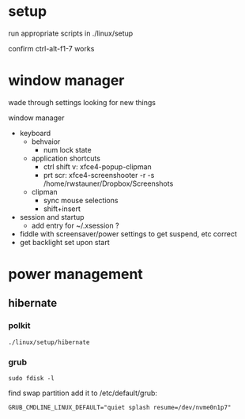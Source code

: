 # setup

run appropriate scripts in ./linux/setup

confirm ctrl-alt-f1-7 works

# window manager

wade through settings looking for new things

window manager
- keyboard
  - behvaior
    - num lock state
  - application shortcuts
    - ctrl shift v: xfce4-popup-clipman
    - prt scr: xfce4-screenshooter -r -s /home/rwstauner/Dropbox/Screenshots
  - clipman
    - sync mouse selections
    - shift+insert
- session and startup
  - add entry for ~/.xsession ?
- fiddle with screensaver/power settings to get suspend, etc correct
- get backlight set upon start

# power management

## hibernate

### polkit

    ./linux/setup/hibernate

### grub

    sudo fdisk -l

find swap partition
add it to /etc/default/grub:

    GRUB_CMDLINE_LINUX_DEFAULT="quiet splash resume=/dev/nvme0n1p7"
